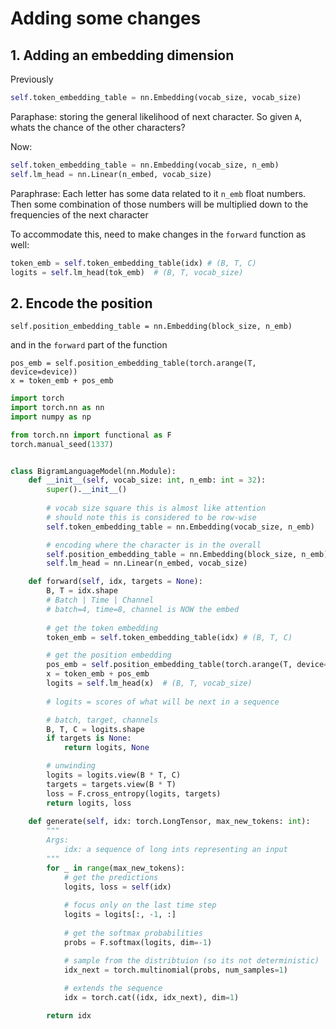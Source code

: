 # Adding some changes


## 1. Adding an embedding dimension

Previously

```python
self.token_embedding_table = nn.Embedding(vocab_size, vocab_size)
```

Paraphase: storing the general likelihood of next character. So given `A`, whats the chance of the other characters?

Now:

```python
self.token_embedding_table = nn.Embedding(vocab_size, n_emb)
self.lm_head = nn.Linear(n_embed, vocab_size)
```

Paraphrase: Each letter has some data related to it `n_emb` float numbers. Then some combination of those numbers will be multiplied down to the frequencies of the next character

To accommodate this, need to make changes in the `forward` function as well:

```python
token_emb = self.token_embedding_table(idx) # (B, T, C)
logits = self.lm_head(tok_emb)  # (B, T, vocab_size)
```

## 2. Encode the position


```
self.position_embedding_table = nn.Embedding(block_size, n_emb)
```

and in the `forward` part of the function

```
pos_emb = self.position_embedding_table(torch.arange(T, device=device))
x = token_emb + pos_emb
```


```python
import torch
import torch.nn as nn
import numpy as np

from torch.nn import functional as F
torch.manual_seed(1337)


class BigramLanguageModel(nn.Module):
    def __init__(self, vocab_size: int, n_emb: int = 32):
        super().__init__()
        
        # vocab size square this is almost like attention
        # should note this is considered to be row-wise
        self.token_embedding_table = nn.Embedding(vocab_size, n_emb)

        # encoding where the character is in the overall
        self.position_embedding_table = nn.Embedding(block_size, n_emb)
        self.lm_head = nn.Linear(n_embed, vocab_size)

    def forward(self, idx, targets = None):
        B, T = idx.shape
        # Batch | Time | Channel
        # batch=4, time=8, channel is NOW the embed
        
        # get the token embedding
        token_emb = self.token_embedding_table(idx) # (B, T, C)

        # get the position embedding
        pos_emb = self.position_embedding_table(torch.arange(T, device=device))
        x = token_emb + pos_emb
        logits = self.lm_head(x)  # (B, T, vocab_size)
        
        # logits = scores of what will be next in a sequence

        # batch, target, channels
        B, T, C = logits.shape
        if targets is None:
            return logits, None

        # unwinding
        logits = logits.view(B * T, C)
        targets = targets.view(B * T)
        loss = F.cross_entropy(logits, targets)
        return logits, loss
    
    def generate(self, idx: torch.LongTensor, max_new_tokens: int):
        """
        Args:
            idx: a sequence of long ints representing an input
        """
        for _ in range(max_new_tokens):
            # get the predictions
            logits, loss = self(idx)
            
            # focus only on the last time step
            logits = logits[:, -1, :]
            
            # get the softmax probabilities
            probs = F.softmax(logits, dim=-1)

            # sample from the distribtuion (so its not deterministic)
            idx_next = torch.multinomial(probs, num_samples=1)
            
            # extends the sequence
            idx = torch.cat((idx, idx_next), dim=1) 

        return idx 
```